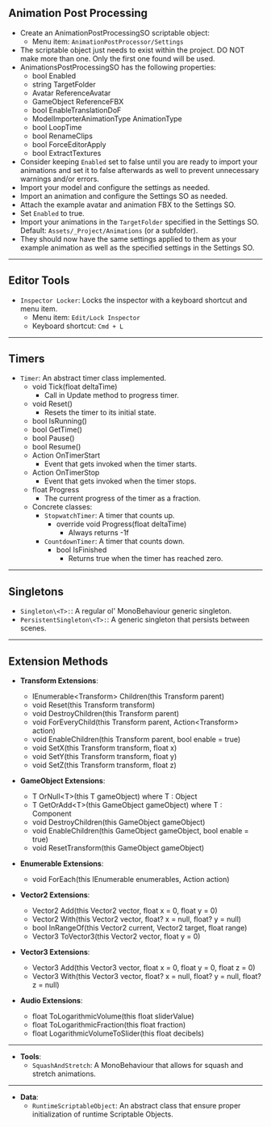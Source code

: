 ## Animation Post Processing
- Create an AnimationPostProcessingSO scriptable object:
  - Menu item: `AnimationPostProcessor/Settings`
- The scriptable object just needs to exist within the project. DO NOT make more than one. Only the first one found will be used.
- AnimationsPostProcessingSO has the following properties:
  - bool Enabled
  - string TargetFolder
  - Avatar ReferenceAvatar
  - GameObject ReferenceFBX
  - bool EnableTranslationDoF
  - ModelImporterAnimationType AnimationType
  - bool LoopTime
  - bool RenameClips
  - bool ForceEditorApply
  - bool ExtractTextures
- Consider keeping `Enabled` set to false until you are ready to import your animations and set it to false afterwards as well to prevent unnecessary warnings and/or errors.
- Import your model and configure the settings as needed.
- Import an animation and configure the Settings SO as needed.
- Attach the example avatar and animation FBX to the Settings SO.
- Set `Enabled` to true.
- Import your animations in the `TargetFolder` specified in the Settings SO. Default: `Assets/_Project/Animations` (or a subfolder).
- They should now have the same settings applied to them as your example animation as well as the specified settings in the Settings SO.

---

## Editor Tools
- `Inspector Locker`: Locks the inspector with a keyboard shortcut and menu item.
  - Menu item: `Edit/Lock Inspector`
  - Keyboard shortcut: `Cmd + L`

---

## Timers
- `Timer`: An abstract timer class implemented.
  - void Tick(float deltaTime)
    - Call in Update method to progress timer.
  - void Reset()
    - Resets the timer to its initial state.
  - bool IsRunning()
  - bool GetTime()
  - bool Pause()
  - bool Resume()
  - Action OnTimerStart
    - Event that gets invoked when the timer starts.
  - Action OnTimerStop
    - Event that gets invoked when the timer stops.
  - float Progress
    - The current progress of the timer as a fraction.
  - Concrete classes:
    - `StopwatchTimer`: A timer that counts up.
      - override void Progress(float deltaTime)
        - Always returns -1f
    - `CountdownTimer`: A timer that counts down.
      - bool IsFinished
        - Returns true when the timer has reached zero.

---

## Singletons

- `Singleton\<T>:`: A regular ol' MonoBehaviour generic singleton.
- `PersistentSingleton\<T>:`: A generic singleton that persists between scenes.

---

## Extension Methods

- **Transform Extensions**:

    - IEnumerable\<Transform> Children(this Transform parent)
    - void Reset(this Transform transform)
    - void DestroyChildren(this Transform parent)
    - void ForEveryChild(this Transform parent, Action\<Transform> action)
    - void EnableChildren(this Transform parent, bool enable = true)
    - void SetX(this Transform transform, float x)
    - void SetY(this Transform transform, float y)
    - void SetZ(this Transform transform, float z)

- **GameObject Extensions**:

    - T OrNull\<T>(this T gameObject) where T : Object
    - T GetOrAdd\<T>(this GameObject gameObject) where T : Component
    - void DestroyChildren(this GameObject gameObject)
    - void EnableChildren(this GameObject gameObject, bool enable = true)
    - void ResetTransform(this GameObject gameObject)

- **Enumerable Extensions**:

    - void ForEach<T>(this IEnumerable<T> enumerables, Action<T> action)

- **Vector2 Extensions**:

    - Vector2 Add(this Vector2 vector, float x = 0, float y = 0)
    - Vector2 With(this Vector2 vector, float? x = null, float? y = null)
    - bool InRangeOf(this Vector2 current, Vector2 target, float range)
    - Vector3 ToVector3(this Vector2 vector, float y = 0)

- **Vector3 Extensions**:

    - Vector3 Add(this Vector3 vector, float x = 0, float y = 0, float z = 0)
    - Vector3 With(this Vector3 vector, float? x = null, float? y = null, float? z = null)

- **Audio Extensions**:

    - float ToLogarithmicVolume(this float sliderValue)
    - float ToLogarithmicFraction(this float fraction)
    - float LogarithmicVolumeToSlider(this float decibels)

---

- **Tools**:
    - `SquashAndStretch`: A MonoBehaviour that allows for squash and stretch animations.

---

- **Data**:
    - `RuntimeScriptableObject`: An abstract class that ensure proper initialization of runtime Scriptable Objects.

